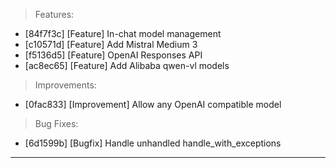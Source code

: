 > Features:
- [84f7f3c] [Feature] In-chat model management
- [c10571d] [Feature] Add Mistral Medium 3
- [f5136d5] [Feature] OpenAI Responses API
- [ac8ec65] [Feature] Add Alibaba qwen-vl models

> Improvements:
- [0fac833] [Improvement] Allow any OpenAI compatible model

> Bug Fixes:
- [6d1599b] [Bugfix] Handle unhandled handle_with_exceptions


---
